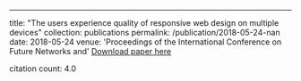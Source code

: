 ---
title: "The users experience quality of responsive web design on multiple devices"
collection: publications
permalink: /publication/2018-05-24-nan
date: 2018-05-24
venue: 'Proceedings of the International Conference on Future Networks and'
[Download paper here](https://scholar.google.com/citations?view_op=view_citation&hl=en&user=CCckbEUAAAAJ&cstart=20&pagesize=80&citation_for_view=CCckbEUAAAAJ:pyW8ca7W8N0C)

citation count: 4.0